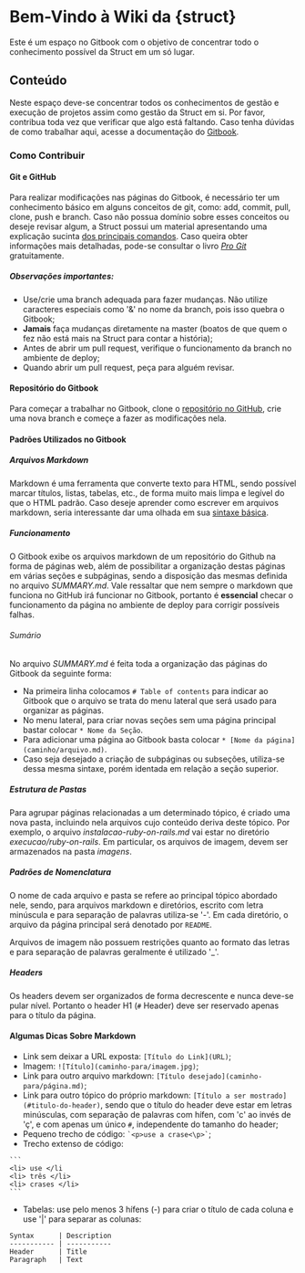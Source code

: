 # Bem-Vindo à Wiki da {struct}

Este é um espaço no Gitbook com o objetivo de concentrar todo o conhecimento possível da Struct em um só lugar.

## Conteúdo

Neste espaço deve-se concentrar todos os conhecimentos de gestão e execução de projetos assim como gestão da Struct em si. Por favor, contribua toda vez que verificar que algo está faltando. Caso tenha dúvidas de como trabalhar aqui, acesse a documentação do [Gitbook](https://docs.gitbook.com/content-editing).

### Como Contribuir

#### Git e GitHub

Para realizar modificações nas páginas do Gitbook, é necessário ter um conhecimento básico em alguns conceitos de git, como: add, commit, pull, clone, push e branch. Caso não possua domínio sobre esses conceitos ou deseje revisar algum, a Struct possui um material apresentando uma explicação sucinta [dos principais comandos](https://drive.google.com/file/d/1tH0LaDnD14pHnqq4cymkAjvYX5wkVrCs/view?usp=sharing). Caso queira obter informações mais detalhadas, pode-se consultar o livro *[Pro Git](https://git-scm.com/book/en/v2)* gratuitamente.

##### Observações importantes:

- Use/crie uma branch adequada para fazer mudanças. Não utilize caracteres especiais como '&' no nome da branch, pois isso quebra o Gitbook;
- **Jamais** faça mudanças diretamente na master \(boatos de que quem o fez não está mais na Struct para contar a história\);
- Antes de abrir um pull request, verifique o funcionamento da branch no ambiente de deploy;
- Quando abrir um pull request, peça para alguém revisar.

#### Repositório do Gitbook

Para começar a trabalhar no Gitbook, clone o [repositório no GitHub](https://github.com/StructEC/gitbook/), crie uma nova branch e começe a fazer as modificações nela.

#### Padrões Utilizados no Gitbook

##### Arquivos Markdown

Markdown é uma ferramenta que converte texto para HTML, sendo possível marcar títulos, listas, tabelas, etc., de forma muito mais limpa e legível do que o HTML padrão. Caso deseje aprender como escrever em arquivos markdown, seria interessante dar uma olhada em sua [sintaxe básica](https://www.markdownguide.org/basic-syntax/).

##### Funcionamento

O Gitbook exibe os arquivos markdown de um repositório do Github na forma de páginas web, além de possibilitar a organização destas páginas em várias seções e subpáginas, sendo a disposição das mesmas definida no arquivo *SUMMARY.md*. Vale ressaltar que nem sempre o markdown que funciona no GitHub irá funcionar no Gitbook, portanto é **essencial** checar o funcionamento da página no ambiente de deploy para corrigir possíveis falhas.

###### Sumário

No arquivo *SUMMARY.md* é feita toda a organização das páginas do Gitbook da seguinte forma:  
* Na primeira linha colocamos `# Table of contents` para indicar ao Gitbook que o arquivo se trata do menu lateral que será usado para organizar as páginas.  
* No menu lateral, para criar novas seções sem uma página principal bastar colocar `* Nome da Seção`.
* Para adicionar uma página ao Gitbook basta colocar `* [Nome da página](caminho/arquivo.md)`.
* Caso seja desejado a criação de subpáginas ou subseções, utiliza-se dessa mesma sintaxe, porém identada em relação a seção superior.

##### Estrutura de Pastas

Para agrupar páginas relacionadas a um determinado tópico, é criado uma nova pasta, incluindo nela arquivos cujo conteúdo deriva deste tópico. Por exemplo, o arquivo *instalacao-ruby-on-rails.md* vai estar no diretório *execucao/ruby-on-rails*. Em particular, os arquivos de imagem, devem ser armazenados na pasta *imagens*.

##### Padrões de Nomenclatura

O nome de cada arquivo e pasta se refere ao principal tópico abordado nele, sendo, para arquivos markdown e diretórios, escrito com letra minúscula e para separação de palavras utiliza-se '-'. Em cada diretório, o arquivo da página principal será denotado por `README`.

Arquivos de imagem não possuem restrições quanto ao formato das letras e para separação de palavras geralmente é utilizado '_'.

##### Headers

Os headers devem ser organizados de forma decrescente e nunca deve-se pular nível. Portanto o header H1 \(`#` Header\) deve ser reservado apenas para o título da página.

#### Algumas Dicas Sobre Markdown

- Link sem deixar a URL exposta: `[Título do Link](URL)`;
- Imagem: `![Título](caminho-para/imagem.jpg)`;
- Link para outro arquivo markdown: `[Título desejado](caminho-para/página.md)`;
- Link para outro tópico do próprio markdown: `[Título a ser mostrado](#titulo-do-header)`, sendo que o título do header deve estar em letras minúsculas, com separação de palavras com hífen, com 'c' ao invés de 'ç', e com apenas um único `#`, independente do tamanho do header;
- Pequeno trecho de código: `` `<p>use a crase<\p>` ``;
- Trecho extenso de código:  
````
```
<li> use </li
<li> três </li>
<li> crases </li>
```
````

- Tabelas: use pelo menos 3 hífens (-) para criar o título de cada coluna e use '|' para separar as colunas:

```
Syntax      | Description
----------- | -----------
Header      | Title       
Paragraph   | Text     
```
